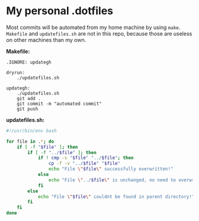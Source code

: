 # My personal .dotfiles

Most commits will be automated from my home machine by using ``make``.
``Makefile`` and ``updatefiles.sh`` are not in this repo, because those are useless on other machines than my own.

**Makefile:**
```make
.IGNORE: updategh

dryrun:
	./updatefiles.sh

updategh:
	./updatefiles.sh
	git add .
	git commit -m "automated commit"
	git push

```


**updatefiles.sh:**
```bash
#!/usr/bin/env bash

for file in .*; do
	if [ -f "$file" ]; then
		if [ -f "../$file" ]; then
			if ! cmp -s "$file" "../$file"; then
				cp -f -v "../$file" "$file"
				echo "File \"$file\" successfully overwritten!"
			else
				echo "File \"../$file\" is unchanged, no need to overwrite \"$file\"."
			fi
		else
			echo "File \"$file\" couldnt be found in parent directory!"
		fi
	fi
done
```
